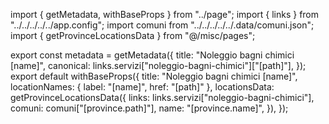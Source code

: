 import { getMetadata, withBaseProps } from "../page";
import { links } from "../../../../../app.config";
import comuni from "../../../../../.data/comuni.json";
import { getProvinceLocationsData } from "@/misc/pages";

export const metadata = getMetadata({
  title: "Noleggio bagni chimici [name]",
  canonical: links.servizi["noleggio-bagni-chimici"]["[path]"],
});
export default withBaseProps({
  title: "Noleggio bagni chimici [name]",
  locationNames: { label: "[name]", href: "[path]" },
  locationsData: getProvinceLocationsData({
      links: links.servizi["noleggio-bagni-chimici"],
      comuni: comuni["[province.path]"],
      name: "[province.name]",
  }),
});

